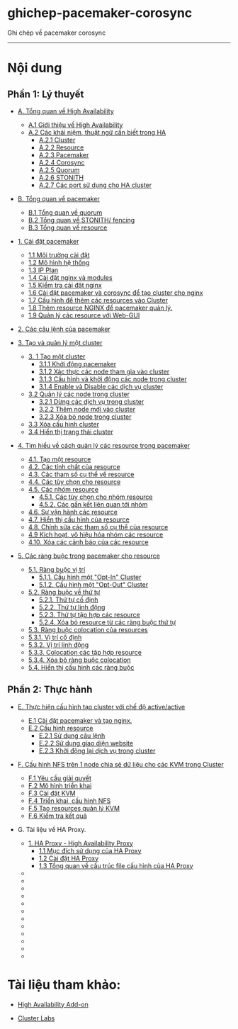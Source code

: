 # ghichep-pacemaker-corosync
Ghi chép về pacemaker corosync


___


# Nội dung


## Phần 1: Lý thuyết

- [A. Tổng quan về High Availability](docs/pcmk-ha-overview.md)
	+ [A.1 Giới thiệu về High Availability](docs/pcmk-ha-overview.md#whatis-ha)
	+ [A.2 Các khái niệm, thuật ngữ cần biết trong HA](docs/pcmk-ha-overview.md#concepts)
		+ [A.2.1 Cluster](docs/pcmk-ha-overview.md#whatis-cl)
		+ [A.2.2 Resource](docs/pcmk-ha-overview.md#resource)
		+ [A.2.3 Pacemaker](docs/pcmk-ha-overview.md#pacemaker)
		+ [A.2.4 Corosync](docs/pcmk-ha-overview.md#corosync)
		+ [A.2.5 Quorum](docs/pcmk-ha-overview.md#quorum)
		+ [A.2.6 STONITH](docs/pcmk-ha-overview.md#stonith)
		+ [A.2.7 Các port sử dụng cho HA cluster](docs/pcmk-ha-overview.md#others-concept)

- [B. Tổng quan về pacemaker](docs/pcmk-pacemaker-overview.md)
	- [B.1 Tổng quan về quorum](docs/pcmk-quorum-overview.md)
	- [B.2 Tổng quan về STONITH/ fencing](docs/pcmk-fencing-overview.md)
	- [B.3 Tổng quan về resource](docs/pcmk-resource-overview.md)

- [1. Cài đặt pacemaker](docs/pcmk-pacemaker-corosync-installing.md)
	- [1.1 Môi trường cài đặt](docs/pcmk-pacemaker-corosync-installing.md#envir)
	- [1.2 Mô hình hệ thống](docs/pcmk-pacemaker-corosync-installing.md#block)
	- [1.3 IP Plan](docs/pcmk-pacemaker-corosync-installing.md#ipPlan)
	- [1.4 Cài đặt nginx và modules](docs/pcmk-pacemaker-corosync-installing.md#nginx)
	- [1.5 Kiểm tra cài đặt nginx](docs/pcmk-pacemaker-corosync-installing.md#test)
	- [1.6 Cài đặt pacemaker và corosync để tạo cluster cho nginx](docs/pcmk-pacemaker-corosync-installing.md#pacemaker)
	- [1.7 Cấu hình để thêm các resources vào Cluster](docs/pcmk-pacemaker-corosync-installing.md#configCluster)
	- [1.8 Thêm resource NGINX để pacemaker quản lý.](docs/pcmk-pacemaker-corosync-installing.md#addResources)
	- [1.9 Quản lý các resource với Web-GUI](docs/pcmk-pacemaker-corosync-installing.md#webgui)

- [2. Các câu lệnh của pacemaker](docs/pcmk-cmd.md)

- [3. Tạo và quản lý một cluster](docs/pcmk-create-cluster.md)
	- [3. 1  Tạo một cluster](docs/pcmk-create-cluster.md#create)
		- [3.1.1 Khởi động pacemaker](docs/pcmk-create-cluster.md#start)
		- [3.1.2 Xác thực các node tham gia vào cluster](docs/pcmk-create-cluster.md#authen)
		- [3.1.3 Cấu hình và khởi động các node trong cluster](docs/pcmk-create-cluster.md#cluster-nodes)
		- [3.1.4 Enable và Disable các dịch vụ cluster](docs/pcmk-create-cluster.md#ed-services)
	- [3.2 Quản lý các node trong cluster](docs/pcmk-create-cluster.md#man-node)
		- [3.2.1 Dừng các dịch vụ trong cluster](docs/pcmk-create-cluster.md#stop-node)
		- [3.2.2 Thêm node mới vào cluster](docs/pcmk-create-cluster.md#add-node)
		- [3.2.3 Xóa bỏ node trong cluster](docs/pcmk-create-cluster.md#rem-node)
	- [3.3 Xóa cấu hình cluster](docs/pcmk-create-cluster.md#rem-config)
	- [3.4 Hiển thị trạng thái cluster](docs/pcmk-create-cluster.md#disp-stat)

- [4. Tìm hiểu về cách quản lý các resource trong pacemaker](docs/pcmk-resource.md)
	- [4.1. Tạo một resource](docs/pcmk-resource.md#create)
	- [4.2. Các tính chất của resource](docs/pcmk-resource.md#properties)
	- [4.3. Các tham số cụ thể về resource](docs/pcmk-resource.md#parameter)
	- [4.4. Các tùy chọn cho resource](docs/pcmk-resource.md#options)
	- [4.5. Các nhóm resource](docs/pcmk-resource.md#groups)
		- [4.5.1. Các tùy chọn cho nhóm resource](docs/pcmk-resource.md#options-group)
		- [4.5.2. Các gắn kết liên quan tới nhóm](docs/pcmk-resource.md#stickness)
	- [4.6. Sự vận hành các resource](docs/pcmk-resource.md#operations)
	- [4.7. Hiển thị cấu hình của resource](pcmk-/resource.md#displaydocs-config)
	- [4.8. Chỉnh sửa các tham số cụ thể của resource](pcmk-/resource.md#modifieddocs-parameters)
	- [4.9 Kích hoạt, vô hiệu hóa nhóm các resource](pcmk-/resource.md#enablingdocs-disabling)
	- [4.10. Xóa các cảnh báo của các resource](docs/pcmk-resource.md#cleanup)

- [5. Các ràng buộc trong pacemaker cho resource](docs/pcmk-constraint.md)
	- [5.1. Ràng buộc vị trí](docs/pcmk-constraint.md#location-constraints)
		- [5.1.1. Cấu hình một "Opt-In" Cluster](docs/pcmk-constraint.md#opt-in)
		- [5.1.2. Cấu hình một "Opt-Out" Cluster](docs/pcmk-constraint.md#opt-out)
	- [5.2. Ràng buộc về thứ tự](docs/pcmk-constraint.md#order-constraints)
		- [5.2.1. Thứ tự cố định](docs/pcmk-constraint.md#mand-order)
		- [5.2.2. Thứ tự linh động](docs/pcmk-constraint.md#advi-order)
		- [5.2.3. Thứ tự tập hợp các resource](docs/pcmk-constraint.md#sets-order)
		- [5.2.4. Xóa bỏ resource từ các ràng buộc thứ tự](docs/pcmk-constraint.md#remove-order)
	- [5.3. Ràng buộc colocation của resources](docs/pcmk-constraint.md#colocation-constraint)
	- [5.3.1. Vị trí cố định](docs/pcmk-constraint.md#mand-place)
	- [5.3.2. Vị trí linh động](docs/pcmk-constraint.md#advi-place)
	- [5.3.3. Colocation các tập hợp resource](docs/pcmk-constraint.md#sets-place)
	- [5.3.4. Xóa bỏ ràng buộc colocation](docs/pcmk-constraint.md#colocation-remove)
	- [5.4. Hiển thị cấu hình các ràng buộc](docs/pcmk-constraint.md#display-constraints)
	

## Phần 2: Thực hành

- [E. Thực hiện cấu hình tạo cluster với chế độ active/active](docs/pcmk-master-resource.md)
	- [E.1 Cài đặt pacemaker và tạo nginx.](docs/pcmk-master-resource.md#install)
	- [E.2 Cấu hình resource](docs/pcmk-master-resource.md#configure)
		- [E.2.1 Sử dụng câu lệnh](docs/pcmk-master-resource.md#cmd)
		- [E.2.2 Sử dụng giao diện website](docs/pcmk-master-resource.md#gui)
		- [E.2.3 Khởi động lại dịch vụ trong cluster](docs/pcmk-master-resource.md#star)

- [F. Cấu hình NFS trên 1 node chia sẻ dữ liệu cho các KVM trong Cluster](docs/pcmk-shared-storage-failover.md)
	- [F.1 Yêu cầu giải quyết](docs/pcmk-shared-storage-failover.md#issue)
	- [F.2 Mô hình triển khai](docs/pcmk-shared-storage-failover.md#models)
	- [F.3 Cài đặt KVM](docs/pcmk-shared-storage-failover.md#kvm-settings)
	- [F.4 Triển khai, cấu hình NFS](docs/pcmk-shared-storage-failover.md#nfs)
	- [F.5 Tạo resources quản lý KVM](docs/pcmk-shared-storage-failover.md#resource)
	- [F.6 Kiểm tra kết quả](docs/pcmk-shared-storage-failover.md#stat)

- G. Tài liệu về HA Proxy.
	- [1. HA Proxy - High Availability Proxy](docs/ha-overview.md)
		- [1.1 Mục đích sử dụng của HA Proxy](docs/ha-overview.md#about)
		- [1.2 Cài đặt HA Proxy](docs/ha-overview.md#install)
		- [1.3 Tổng quan về cấu trúc file cấu hình của HA Proxy](docs/ha-overview.md#instruc)
	- [](#)
	- [](#)
	- [](#)
	- [](#)
	- [](#)
	- [](#)
	- [](#)
	- [](#)
	- [](#)
	- [](#)
	- [](#)
	- [](#)
# Tài liệu tham khảo:

- [High Availability Add-on](https://access.redhat.com/documentation/en-US/Red_Hat_Enterprise_Linux/7/html/High_Availability_Add-On_Overview/ch-introduction-HAAO.html)

- [Cluster Labs](http://clusterlabs.org/doc/en-US/Pacemaker/1.0/html/Pacemaker_Explained/index.html)
